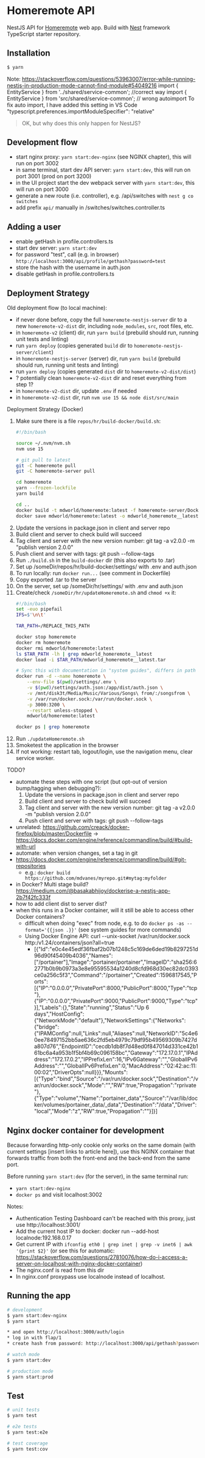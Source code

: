 # Homeremote API

NestJS API for [Homeremote](https://github.com/mdvanes/homeremote) web app.
Build with [Nest](https://github.com/nestjs/nest) framework TypeScript starter repository.

## Installation

```bash
$ yarn
```

Note:
https://stackoverflow.com/questions/53963007/error-while-running-nestjs-in-production-mode-cannot-find-module#54049216
import { EntityService } from '../shared/service-common'; //correct way
import { EntityService } from 'src/shared/service-common'; // wrong autoimport
To fix auto import, I have added this setting in VS Code 
"typescript.preferences.importModuleSpecifier": "relative"
> OK, but why does this only happen for NestJS?

## Development flow

* start nginx proxy: `yarn start:dev-nginx` (see NGINX chapter), this will run on port 3002
* in same terminal, start dev API server: `yarn start:dev`, this will run on port 3001 (prod on port 3200)
* in the UI project start the dev webpack server with `yarn start:dev`, this will run on port 3000
* generate a new route (i.e. controller), e.g. /api/switches with `nest g co switches`
* add prefix `api/` manually in /switches/switches.controller.ts

## Adding a user

* enable getHash in profile.controllers.ts
* start dev server: `yarn start:dev`
* for password "test", call (e.g. in browser) `http://localhost:3000/api/profile/gethash?password=test`
* store the hash with the username in auth.json
* disable getHash in profile.controllers.ts

## Deployment Strategy

Old deployment flow (to local machine):

* if never done before, copy the full `homeremote-nestjs-server` dir to a new `homeremote-v2-dist` dir, including `node_modules`, `src`, root files, etc.
* in `homeremote-v2` (client) dir, run `yarn build` (prebuild should run, running unit tests and linting)
* run `yarn deploy` (copies generated `build` dir to `homeremote-nestjs-server/client`)
* in `homeremote-nestjs-server` (server) dir, run `yarn build` (prebuild should run, running unit tests and linting)
* run `yarn deploy` (copies generated `dist` dir to `homeremote-v2-dist/dist`)
* ? potentially clean `homeremote-v2-dist` dir and reset everything from step 1?
* in `homeremote-v2-dist` dir, update `.env` if needed
* in `homeremote-v2-dist` dir, run `nvm use 15 && node dist/src/main`

Deployment Strategy (Docker)

1. Make sure there is a file `repos/hr/build-docker/build.sh`:
    ```bash
    #!/bin/bash

    source ~/.nvm/nvm.sh
    nvm use 15

    # git pull to latest
    git -C homeremote pull
    git -C homeremote-server pull

    cd homeremote
    yarn --frozen-lockfile
    yarn build

    cd ..
    docker build -t mdworld/homeremote:latest -f homeremote-server/Dockerfile .
    docker save mdworld/homeremote:latest -o mdworld_homeremote__latest.tar
    ```
1. Update the versions in package.json in client and server repo
1. Build client and server to check build will succeed
1. Tag client and server with the new version number: git tag -a v2.0.0 -m "publish version 2.0.0"
1. Push client and server with tags: git push --follow-tags
1. Run `./build.sh` in the `build-docker` dir (this also exports to .tar)
1. Set up /someDir/repos/hr/build-docker/settings/ with .env and auth.json
1. To run locally: run `docker run...` (see comment in Dockerfile)
1. Copy exported .tar to the server
1. On the server, set up /someDir/hr/settings/ with .env and auth.json
1. Create/check `/someDir/hr/updateHomeremote.sh` and `chmod +x` it:
    ```bash
    #!/bin/bash
    set -euo pipefail
    IFS=$'\n\t'

    TAR_PATH=/REPLACE_THIS_PATH

    docker stop homeremote
    docker rm homeremote
    docker rmi mdworld/homeremote:latest
    ls $TAR_PATH -lh | grep mdworld_homeremote__latest
    docker load -i $TAR_PATH/mdworld_homeremote__latest.tar

    # Sync this with documentation in "system guides", differs in path after $(pwd) because this file is in hr dir
    docker run -d --name homeremote \
        --env-file $(pwd)/settings/.env \
        -v $(pwd)/settings/auth.json:/app/dist/auth.json \
        -v /mnt/disk3t/Media/Music/Various/Songs\ from/:/songsfrom \
        -v /var/run/docker.sock:/var/run/docker.sock \
        -p 3000:3200 \
        --restart unless-stopped \
        mdworld/homeremote:latest

    docker ps | grep homeremote
    ```
1. Run `./updateHomeremote.sh`
1. Smoketest the application in the browser
1. If not working: restart tab, logout/login, use the navigation menu, clear service worker.

TODO?

* automate these steps with one script (but opt-out of version bump/tagging when debugging?):
    1. Update the versions in package.json in client and server repo
    1. Build client and server to check build will succeed
    1. Tag client and server with the new version number: git tag -a v2.0.0 -m "publish version 2.0.0"
    1. Push client and server with tags: git push --follow-tags
* unrelated: https://github.com/creack/docker-firefox/blob/master/Dockerfile -> https://docs.docker.com/engine/reference/commandline/build/#build-with-url
* automate: when version changes, set a tag in git
* https://docs.docker.com/engine/reference/commandline/build/#git-repositories
    * e.g.: `docker build https://github.com/mdvanes/myrepo.git#mytag:myfolder`
* in Docker? Multi stage build? https://medium.com/@basakabhijoy/dockerise-a-nestjs-app-2b7f42fc333f
* how to add client dist to server dist?
* when this runs in a Docker container, will it still be able to access other Docker containers?
    * difficult when doing "exec" from node, e.g. to do `docker ps -as --format='{{json .}}'` (see system guides for more commands)
    * Using Docker Engine API: curl --unix-socket /var/run/docker.sock http:/v1.24/containers/json?all=true
        * [{"Id":"e0c4e45edf36fbaf2b07b1248c5c169de6ded19b8297251d96d90f45409b4036","Names":["/portainer"],"Image":"portainer/portainer","ImageID":"sha256:62771b0b9b0973a3e8e95595534a1240d8cfd968d30ec82dc0393ce0a256c5f3","Command":"/portainer","Created":1596817545,"Ports":[{"IP":"0.0.0.0","PrivatePort":8000,"PublicPort":8000,"Type":"tcp"},{"IP":"0.0.0.0","PrivatePort":9000,"PublicPort":9000,"Type":"tcp"}],"Labels":{},"State":"running","Status":"Up 6 days","HostConfig":{"NetworkMode":"default"},"NetworkSettings":{"Networks":{"bridge":{"IPAMConfig":null,"Links":null,"Aliases":null,"NetworkID":"5c4e60ee78497152bb5ae636c2fd5eb4979c79df95b49569309b7427da807d76","EndpointID":"cecdb1db8f7d48ed0f847014d331ce42b161bc6a4a953b1f5bf4b69c096158bc","Gateway":"172.17.0.1","IPAddress":"172.17.0.2","IPPrefixLen":16,"IPv6Gateway":"","GlobalIPv6Address":"","GlobalIPv6PrefixLen":0,"MacAddress":"02:42:ac:11:00:02","DriverOpts":null}}},"Mounts":[{"Type":"bind","Source":"/var/run/docker.sock","Destination":"/var/run/docker.sock","Mode":"","RW":true,"Propagation":"rprivate"},{"Type":"volume","Name":"portainer_data","Source":"/var/lib/docker/volumes/portainer_data/_data","Destination":"/data","Driver":"local","Mode":"z","RW":true,"Propagation":""}]}]

## Nginx docker container for development

Because forwarding http-only cookie only works on the same domain (with current settings [insert links to article here]), use this NGINX container
that forwards traffic from both the front-end and the back-end from the same port.

Before running `yarn start:dev` (for the server), in the same terminal run:

* `yarn start:dev-nginx`
* `docker ps` and visit localhost:3002

Notes:

* Authentication Testing Dashboard can't be reached with this proxy, just use http://localhost:3001/
* Add the current host IP to docker: docker run --add-host localnode:192.168.0.17
* Get current IP with `ifconfig eth0 | grep inet | grep -v inet6 | awk '{print $2}'` (or see this for automatic: https://stackoverflow.com/questions/27810076/how-do-i-access-a-server-on-localhost-with-nginx-docker-container)
* The nginx.conf is read from this dir
* In nginx.conf proxypass use localnode instead of localhost.

## Running the app

```bash
# development
$ yarn start:dev-nginx
$ yarn start

* and open http://localhost:3000/auth/login
* log in with flap/1
* create hash from password: http://localhost:3000/api/gethash?password=test

# watch mode
$ yarn start:dev

# production mode
$ yarn start:prod
```

## Test

```bash
# unit tests
$ yarn test

# e2e tests
$ yarn test:e2e

# test coverage
$ yarn test:cov
```
